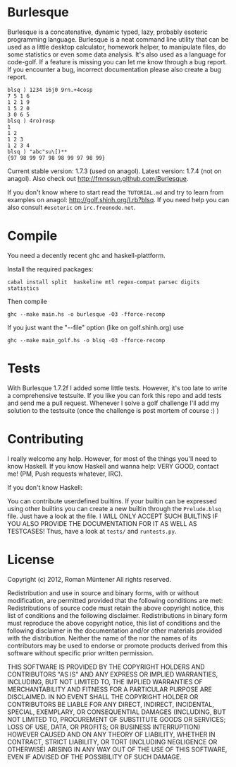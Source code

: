 Burlesque
=========

Burlesque is a concatenative, dynamic typed, lazy, probably esoteric programming language. Burlesque is a neat command line utility that can be used as a little desktop calculator, homework helper, to manipulate files, do some statistics or even some data analysis. It's also used as a language for code-golf. If a feature is missing you can let me know through a bug report. If you encounter a bug, incorrect documentation please also create a bug report.

```
blsq ) 1234 16j0 9rn.+4cosp
7 5 1 6
1 2 1 9
1 5 2 0
3 0 6 5
blsq ) 4ro)rosp
1
1 2
1 2 3
1 2 3 4
blsq ) "abc"su\[)**
{97 98 99 97 98 98 99 97 98 99}
```

Current stable version: 1.7.3 (used on anagol). Latest version: 1.7.4 (not on anagol). Also check out http://fmnssun.github.com/Burlesque.

If you don't know where to start read the ```TUTORIAL.md``` and try to learn from examples on anagol: http://golf.shinh.org/l.rb?blsq. If you need help you can also consult ```#esoteric``` on ```irc.freenode.net```.

Compile
=======

You need a decently recent ghc and haskell-plattform. 

Install the required packages:

    cabal install split  haskeline mtl regex-compat parsec digits statistics

Then compile

    ghc --make main.hs -o burlesque -O3 -fforce-recomp

If you just want the "--file" option (like on golf.shinh.org) use

    ghc --make main_golf.hs -o blsq -O3 -fforce-recomp
    
Tests
=====

With Burlesque 1.7.2f I added some little tests. However, it's too late to write a comprehensive testsuite.
If you like you can fork this repo and add tests and send me a pull request. Whenever I solve a golf challenge
I'll add my solution to the testsuite (once the challenge is post mortem of course :) )

Contributing
============

I really welcome any help. However, for most of the things you'll need to know Haskell.
If you know Haskell and wanna help: VERY GOOD, contact me! (PM, Push requests whatever, IRC).

If you don't know Haskell:

You can contribute userdefined builtins. If your builtin can be expressed using other
builtins you can create a new builtin through the `Prelude.blsq` file. Just have a look at the file.
I WILL ONLY ACCEPT SUCH BUILTINS IF YOU ALSO PROVIDE THE DOCUMENTATION FOR IT AS WELL AS TESTCASES!
Thus, have a look at `tests/` and `runtests.py`.


License
=======

Copyright (c) 2012, Roman Müntener
 All rights reserved.

Redistribution and use in source and binary forms, with or without modification, 
are permitted provided that the following conditions are met:
Redistributions of source code must retain the above copyright notice, this list of conditions and the following disclaimer.
Redistributions in binary form must reproduce the above copyright notice, this list of conditions and the following disclaimer 
in the documentation and/or other materials provided with the distribution.
Neither the name of the <ORGANIZATION> nor the names of its contributors may be
used to endorse or promote products derived from this software without specific prior written permission.

THIS SOFTWARE IS PROVIDED BY THE COPYRIGHT HOLDERS AND CONTRIBUTORS "AS IS" AND ANY EXPRESS OR IMPLIED WARRANTIES, 
INCLUDING, BUT NOT LIMITED TO, THE IMPLIED WARRANTIES OF MERCHANTABILITY AND FITNESS FOR A PARTICULAR PURPOSE ARE 
DISCLAIMED. IN NO EVENT SHALL THE COPYRIGHT HOLDER OR CONTRIBUTORS BE LIABLE FOR ANY DIRECT, INDIRECT, INCIDENTAL, 
SPECIAL, EXEMPLARY, OR CONSEQUENTIAL DAMAGES (INCLUDING, BUT NOT LIMITED TO, PROCUREMENT OF SUBSTITUTE GOODS OR 
SERVICES; LOSS OF USE, DATA, OR PROFITS; OR BUSINESS INTERRUPTION) HOWEVER CAUSED AND ON ANY THEORY OF LIABILITY, 
WHETHER IN CONTRACT, STRICT LIABILITY, OR TORT (INCLUDING NEGLIGENCE OR OTHERWISE) ARISING IN ANY WAY OUT OF THE 
USE OF THIS SOFTWARE, EVEN IF ADVISED OF THE POSSIBILITY OF SUCH DAMAGE.
